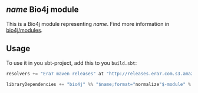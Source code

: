 ## $name$ Bio4j module

This is a Bio4j module representing $name$. Find more information in [bio4j/modules](https://github.com/bio4j/modules).

## Usage

To use it in you sbt-project, add this to you `build.sbt`:

```scala
resolvers += "Era7 maven releases" at "http://releases.era7.com.s3.amazonaws.com"

libraryDependencies += "bio4j" %% "$name;format="normalize"$-module" % "0.2.0"
```
